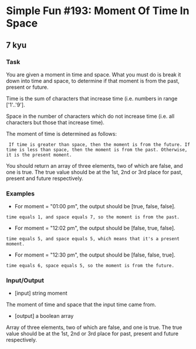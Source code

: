 # Simple Fun #193: Moment Of Time In Space
## 7 kyu

### Task

You are given a moment in time and space. What you must do is break it down into time and space, to determine if that moment is from the past, present or future.

Time is the sum of characters that increase time (i.e. numbers in range ['1'..'9'].

Space in the number of characters which do not increase time (i.e. all characters but those that increase time).

The moment of time is determined as follows:
```
 If time is greater than space, then the moment is from the future. If time is less than space, then the moment is from the past. Otherwise, it is the present moment.
```

You should return an array of three elements, two of which are false, and one is true. The true value should be at the 1st, 2nd or 3rd place for past, present and future respectively.

### Examples

- For moment = "01:00 pm", the output should be [true, false, false].
```
time equals 1, and space equals 7, so the moment is from the past.
```

- For moment = "12:02 pm", the output should be [false, true, false].
```
time equals 5, and space equals 5, which means that it's a present moment.
```

- For moment = "12:30 pm", the output should be [false, false, true].
```
time equals 6, space equals 5, so the moment is from the future.
```

### Input/Output

- [input] string moment

The moment of time and space that the input time came from.

- [output] a boolean array

Array of three elements, two of which are false, and one is true. The true value should be at the 1st, 2nd or 3rd place for past, present and future respectively.
